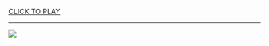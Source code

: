 
<a href="https://premium76.site?title=endless_driving_game_unblocked&ref=13M">CLICK TO PLAY</a></h3>
<hr>

<a href="https://premium76.site?title=endless_driving_game_unblocked&ref=13M"><img src="https://clearcache.store/games.png"></a>


